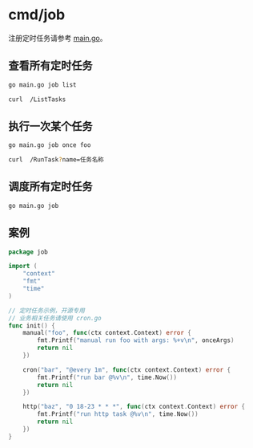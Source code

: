 # cmd/job

注册定时任务请参考 [main.go](./main.go)。

## 查看所有定时任务
```bash
go main.go job list

curl  /ListTasks
```

## 执行一次某个任务
```bash
go main.go job once foo

curl  /RunTask?name=任务名称
```

## 调度所有定时任务
```bash
go main.go job
```

## 案例
```go
package job

import (
	"context"
	"fmt"
	"time"
)

// 定时任务示例，开源专用
// 业务相关任务请使用 cron.go
func init() {
	manual("foo", func(ctx context.Context) error {
		fmt.Printf("manual run foo with args: %+v\n", onceArgs)
		return nil
	})

	cron("bar", "@every 1m", func(ctx context.Context) error {
		fmt.Printf("run bar @%v\n", time.Now())
		return nil
	})

	http("baz", "0 18-23 * * *", func(ctx context.Context) error {
		fmt.Printf("run http task @%v\n", time.Now())
		return nil
	})
}
```
